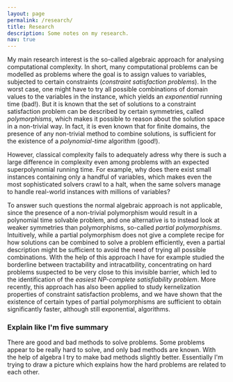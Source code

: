 ```yaml
---
layout: page
permalink: /research/
title: Research
description: Some notes on my research.
nav: true
---
```


My main research interest is the so-called algebraic approach for analysing computational complexity. In short, many computational problems can be modelled as problems where the goal is to assign values to variables, subjected to certain constraints (*constraint satisfaction problems*). In the worst case, one might have to try all possible combinations of domain values to the variables in the instance, which yields an *exponential* running time (bad!). But it is known that the set of solutions to a constraint satisfaction problem can be described by certain symmetries, called *polymorphisms*, which makes it possible to reason about the solution space in a non-trivial way. In fact, it is even known that for finite domains, the presence of any non-trivial method to combine solutions, is sufficient for the existence of a *polynomial-time* algorithm (good!).

However, classical complexity fails to adequately adress why there is such a large difference in complexity even among problems with an expected superpolynomial running time. For example, why does there exist small instances containing only a handful of variables, which makes even the most sophisticated solvers crawl to a halt, when the same solvers manage to handle real-world instances with millions of variables?

To answer such questions the normal algebraic approach is not applicable, since the presence of a non-trivial polymorphism would result in a polynomial time solvable problem, and one alternative is to instead look at weaker symmetries than polymorphisms, so-called *partial polymorphisms*. Intuitively, while a partial polymorphism does not give a complete recipe for how solutions can be combined to solve a problem efficiently, even a partial description might be sufficient to avoid the need of trying all possible combinations. With the help of this approach I have for example studied the borderline between tractability and intracatbility, concentrating on hard problems suspected to be very close to this invisible barrier, which led to the identification of the *easiest NP-complete satisfiability problem*. More recently, this approach has also been applied to study kernelization properties of constraint satisfaction problems, and we have shown that the existence of certain types of partial polymorphisms are sufficient to obtain significantly faster, although still exponential, algorithms.


### Explain like I'm five summary ###
There are good and bad methods to solve problems. Some problems appear to be really hard to solve, and only bad methods are known. With the help of algebra I try to make bad methods slightly better. Essentially I'm trying to draw a picture which explains how the hard problems are related to each other.